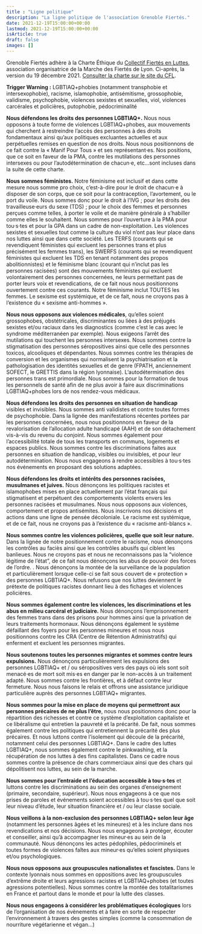 ```yaml
---
title : "Ligne politique"
description: "La ligne politique de l'association Grenoble Fiertés."
date: 2021-12-19T15:00:00+00:00
lastmod: 2021-12-19T15:00:00+00:00
isArticle: true
draft: false
images: []
---
```


Grenoble Fiertés adhère à la Charte Éthique du
[Collectif Fiertés en Luttes](https://www.fierte.net/), association organisatrice
de la Marche des Fiertés de Lyon. Ci-après, la version du 19 décembre 2021.
[Consulter la charte sur le site du CFL](https://www.fierte.net/notre-charte/).

<p class="warning-block"><strong>Trigger Warning :</strong> LGBTIAQ+phobies (notamment transphobie et intersexophobie), racisme, islamophobie, antisémitisme, grossophobie, validisme, psychophobie, violences sexistes et sexuelles, viol, violences carcérales et policières, putophobie, pédocriminalité</p>

**Nous défendons les droits des personnes LGBTIAQ+.** Nous nous opposons à toute forme de violences LGBTIAQ+phobes, aux mouvements qui cherchent à restreindre l’accès des personnes à des droits fondamentaux ainsi qu’aux politiques excluantes actuelles et aux perpétuelles remises en question de nos droits. Nous nous positionnons de ce fait contre la « Manif Pour Tous » et ses représentant·es. Nos positions, que ce soit en faveur de la PMA, contre les mutilations des personnes intersexes ou pour l’autodétermination de chacun·e, etc…sont incluses dans la suite de cette charte.

**Nous sommes féministes.** Notre féminisme est inclusif et dans cette mesure nous somme pro choix, c’est-à-dire pour le droit de chacun·e à disposer de son corps, que ce soit pour la contraception, l’avortement, ou le port du voile. Nous sommes donc pour le droit à l’IVG ; pour les droits des travailleuse·eurs du sexe (TDS) ; pour le choix des femmes et personnes perçues comme telles, à porter le voile et de manière générale à s’habiller comme elles le souhaitent. Nous sommes pour l’ouverture à la PMA pour tou·s·tes et pour la GPA dans un cadre de non-exploitation. Les violences sexistes et sexuelles tout comme la culture du viol n’ont pas leur place dans nos luttes ainsi que dans cette société.  Les TERFS (courants qui se revendiquent féministes qui excluent les personnes trans et plus précisément les femmes trans), les SWERFS (courants qui se revendiquent féministes qui excluent les TDS en tenant notamment des propos abolitionnistes) et le féminisme blanc (courant qui n’inclut pas les personnes racisées) sont des mouvements féministes qui excluent volontairement des personnes concernées, ne leurs permettant pas de porter leurs voix et revendications, de ce fait nous nous positionnons ouvertement contre ces courants. Notre féminisme inclut TOUTES les femmes. Le sexisme est systémique, et de ce fait, nous ne croyons pas à l’existence du « sexisme anti-hommes ».

**Nous nous opposons aux violences médicales**, qu’elles soient grossophobes, obstétricales, discriminantes ou liées à des préjugés sexistes et/ou raciaux dans les diagnostics (comme c’est le cas avec le syndrome méditerranéen par exemple). Nous exigeons l’arrêt des mutilations qui touchent les personnes intersexes.  Nous sommes contre la stigmatisation des personnes séropositives ainsi que celle des personnes toxicos, alcooliques et dépendantes. Nous sommes contre les thérapies de conversion et les organismes qui normalisent la psychiatrisation et la pathologisation des identités sexuelles et de genre (FPATH, anciennement SOFECT, le GRETTIS dans la région lyonnaise). L‘autodétermination des personnes trans est primordiale. Nous sommes pour la formation de tous les personnels de santé afin de ne plus avoir à faire aux discriminations LGBTIAQ+phobes lors de nos rendez-vous médicaux.

**Nous défendons les droits des personnes en situation de handicap** visibles et invisibles. Nous sommes anti validistes et contre toutes formes de psychophobie. Dans la lignée des manifestations récentes portées par les personnes concernées, nous nous positionnons en faveur de la revalorisation de l’allocation adulte handicapé (AAH) et de son détachement vis-à-vis du revenu du conjoint. Nous sommes également pour l’accessibilité totale de tous les transports en communs, logements et espaces publics.  Nous sommes contre les discriminations faites aux personnes en situation de handicap, visibles ou invisibles, et pour leur autodétermination. Nous nous engageons à rendre accessibles à tou·s·tes nos événements en proposant des solutions adaptées.

**Nous défendons les droits et intérêts des personnes racisées, musulmanes et juives.**  Nous dénonçons les politiques racistes et islamophobes mises en place actuellement par l’état français qui stigmatisent et perpétuent des comportements violents envers les personnes racisées et musulmanes. Nous nous opposons aux violences, comportement et propos antisémites. Nous inscrivons nos décisions et actions dans une ligne de pensée décoloniale. Le racisme est systémique, et de ce fait, nous ne croyons pas à l’existence du « racisme anti-blancs ».

**Nous sommes contre les violences policières, quelle que soit leur nature.** Dans la lignée de notre positionnement contre le racisme, nous dénonçons les contrôles au faciès ainsi que les contrôles abusifs qui ciblent les banlieues. Nous ne croyons pas et nous ne reconnaissons pas la “violence légitime de l’état”, de ce fait nous dénonçons les abus de pouvoir des forces de l’ordre. . Nous dénonçons la montée de la surveillance de la population et particulièrement lorsque celle-ci se fait sous couvert de « protection » des personnes LGBTIAQ+. Nous refusons que nos luttes deviennent le prétexte de politiques racistes donnant lieu à des fichages et violences policières.

**Nous sommes également contre les violences, les discriminations et les abus en milieu carcéral et judiciaire.** Nous dénonçons l’emprisonnement des femmes trans dans des prisons pour hommes ainsi que la privation de leurs traitements hormonaux. Nous dénonçons également le système défaillant des foyers pour les personnes mineures et nous nous positionnons contre les CRA (Centre de Rétention Administratifs) qui enferment et excluent les personnes migrantes.

**Nous soutenons toutes les personnes migrantes et sommes contre leurs expulsions.** Nous dénonçons particulièrement les expulsions des personnes LGBTIAQ+ et / ou séropositives vers des pays où iels sont soit menacé·es de mort soit mis·es en danger par le non-accès à un traitement adapté. Nous sommes contre les frontières, et à défaut contre leur fermeture. Nous nous faisons le relais et offrons une assistance juridique particulière auprès des personnes LGBTIAQ+ migrantes.

**Nous sommes pour la mise en place de moyens qui permettront aux personnes précaires de ne plus l’être**, nous nous positionnons donc pour la répartition des richesses et contre ce système d’exploitation capitaliste et ce libéralisme qui entretien la pauvreté et la précarité. De fait, nous sommes également contre les politiques qui entretiennent la précarité des plus précaires. Et nous luttons contre l’isolement qui découle de la précarité, notamment celui des personnes LGBTIAQ+. Dans le cadre des luttes LGBTIAQ+, nous sommes également contre le pinkwashing, et la récupération de nos luttes à des fins capitalistes. Dans ce cadre nous sommes contre la présence de chars commerciaux ainsi que des chars qui dépolitisent nos luttes, au sein de la marche.

**Nous sommes pour l’entraide et l’éducation accessible à tou·s·tes** et luttons contre les discriminations au sein des organes d’enseignement (primaire, secondaire, supérieur). Nous nous engageons à ce que nos prises de paroles et événements soient accessibles à tou·s·tes quel que soit leur niveau d’étude, leur situation financière et / ou leur classe sociale.

**Nous veillons à la non-exclusion des personnes LGBTIAQ+ selon leur âge** (notamment les personnes âgées et les mineures) et à les inclure dans nos revendications et nos décisions. Nous nous engageons à protéger, écouter et conseiller, ainsi qu’à accompagner les mineur·es au sein de la communauté. Nous dénonçons les actes pédophiles, pédocriminels et toutes formes de violences faîtes aux mineur·es qu’elles soient physiques et/ou psychologiques.

**Nous nous opposons aux groupuscules nationalistes et fascistes.** Dans le contexte lyonnais nous sommes en oppositions avec les groupuscules d’extrême droite et leurs agressions racistes et LGBTIAQ+phobes (et toutes agressions potentielles). Nous sommes contre la montée des totalitarismes en France et partout dans le monde et pour la lutte des classes.

**Nous nous engageons à considérer les problématiques écologiques** lors de l’organisation de nos évènements et à faire en sorte de respecter l’environnement à travers des gestes simples (comme la consommation de nourriture végétarienne et végan…)
